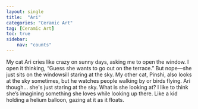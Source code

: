 ```yaml
---
layout: single
title:  "Ari"
categories: "Ceramic Art"
tag: [Ceramic Art]
toc: true
sidebar:
    nav: "counts"
---
```



My cat Ari cries like crazy on sunny days, asking me to open the window. I open it thinking, “Guess she wants to go out on the terrace.” But nope—she just sits on the windowsill staring at the sky.
My other cat, Pinshi, also looks at the sky sometimes, but he watches people walking by or birds flying. Ari though… she's just staring at the sky.
What is she looking at?
I like to think she’s imagining something she loves while looking up there. Like a kid holding a helium balloon, gazing at it as it floats.

